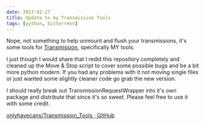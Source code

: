 ```yaml
---
date: 2013-02-27
title: Update to my Transmission Tools
tags: [python, bittorrent]
---
```


Nope, not something to help unmount and flush your transmissions, it's some tools for [Transmission](http://www.transmissionbt.com/), specifically MY tools.

I just though I would share that I redid this repository completely and cleaned up the Move & Stop script to cover some possible bugs and be a bit more python modern. If you had any problems with it not moving single files or just wanted some slightly cleaner code go grab the new version.

I should really break out TransmissionRequestWrapper into it's own package and distribute that since it's so sweet. Please feel free to use it with some credit.

[onlyhavecans/Transmission_Tools · GitHub](https://github.com/onlyhavecans/Transmission_Tools)
